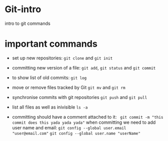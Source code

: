 # Git-intro
intro to git commands 

# important commands
- set up new repositories:
`` git clone `` and `` git init ``  
- committing new version of a file:
`` git add ``, `` git status `` and `` git commit ``
- to show list of old commits:
`` git log ``
- move or remove files tracked by Git
`` git mv `` and `` git rm ``
- synchronise commits with git repositories
`` git push `` and `` git pull ``
- list all files as well as inivisible
`` ls -a ``

- committing should have a comment attached to it:
`` git commit -m "this commit does this yada yada yada"``
when committing we need to add user name and email:
`` git config --global user.email "user@email.com" ``
`` git config --global user.name "userName" ``
